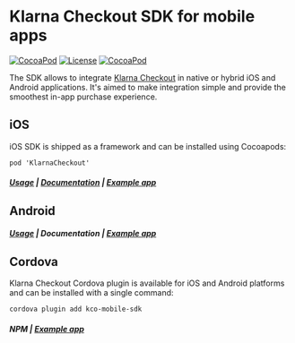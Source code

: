 # Klarna Checkout SDK for mobile apps
[![CocoaPod](https://img.shields.io/cocoapods/v/KlarnaCheckout.svg?style=flat)](https://cocoapods.org/pods/KlarnaCheckout)
[![License](https://img.shields.io/cocoapods/l/KlarnaCheckout.svg?style=flat)](https://github.com/klarna/kco-mobile-sdk/blob/master/LICENSE)
[![CocoaPod](https://img.shields.io/cocoapods/p/KlarnaCheckout.svg?style=flat)](https://cocoapods.org/pods/KlarnaCheckout)

The SDK allows to integrate [Klarna Checkout](https://www.klarna.com/us/business/sell-online-with-klarna) in native or hybrid iOS and Android applications. It's aimed to make integration simple and provide the smoothest in-app purchase experience.

## iOS

iOS SDK is shipped as a framework and can be installed using Cocoapods:

```
pod 'KlarnaCheckout'
```

##### [Usage](ios/README.md) | [Documentation](https://cocoadocs.org/docsets/KlarnaCheckout/) | [Example app](https://github.com/klarna/kco-ios-sample-app)



## Android

##### [Usage](android/README.md) | Documentation | [Example app](https://github.com/klarna/kco-android-sample-app)

## Cordova

Klarna Checkout Cordova plugin is available for iOS and Android platforms and can be installed with a single command:

```
cordova plugin add kco-mobile-sdk
```

##### NPM | [Example app](https://github.com/klarna/kco-cordova-sample-app)

